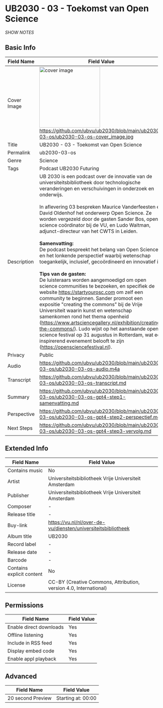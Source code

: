# UB2030 - 03 - Toekomst van Open Science
*SHOW NOTES*

## Basic Info

Field Name       | Field Value    
---|---
Cover Image            |  <img src="ub2030-03-os-cover_image.jpg" alt="cover image" style="width:200px;height:auto;"> <br/> https://github.com/ubvu/ub2030/blob/main/ub2030-03-os/ub2030-03-os-cover_image.jpg
Title            | UB2030 - 03 - Toekomst van Open Science
Permalink        | ub2030-03-os 
Genre            | Science
Tags             | Podcast UB2030 Futuring
Description      | UB 2030 is een podcast over de innovatie van de universiteitsbibliotheek door technologische veranderingen en verschuivingen in onderzoek en onderwijs. <br/><br/>  In aflevering 03 bespreken Maurice Vanderfeesten en David Oldenhof het onderwerp Open Science. Ze worden vergezeld door de  gasten Sander Bos, open science coördinator bij de VU, en Ludo Waltman, adjunct-directeur van het CWTS in Leiden.  <br/><br/>  **Samenvatting:**<br/>  De podcast bespreekt het belang van Open Science en het lonkende perspectief waarbij wetenschap toegankelijk, inclusief, gecoördineerd en innovatief is. <br/><br/>  **Tips van de gasten:**<br/>  De luisteraars worden aangemoedigd om open science communities te bezoeken, en specifiek de website https://startyourosc.com om zelf een community te beginnen. Sander promoot een expositie "creating the commons" bij de Vrije Universiteit waarin kunst en wetenschap samenkomen rond het thema openheid (https://www.artsciencegallery.nl/exhibition/creating-the-commons/).  Ludo wijst op het aanstaande open science festival op 31 augustus in Rotterdam, wat een inspirerend evenement belooft te zijn (https://opensciencefestival.nl).
Privacy          | Public
Audio            | <https://github.com/ubvu/ub2030/blob/main/ub2030-03-os/ub2030-03-os-audio.m4a>
Transcript       | <https://github.com/ubvu/ub2030/blob/main/ub2030-03-os/ub2030-03-os-transcript.md>
Summary          | <https://github.com/ubvu/ub2030/blob/main/ub2030-03-os/ub2030-03-os-gpt4-step1-samenvatting.md>
Perspective      | <https://github.com/ubvu/ub2030/blob/main/ub2030-03-os/ub2030-03-os-gpt4-step2-perspectief.md>
Next Steps       | <https://github.com/ubvu/ub2030/blob/main/ub2030-03-os/ub2030-03-os-gpt4-step3-vervolg.md>


## Extended Info

  Field Name                 | Field Value 
  --------------------------  | -------------------------------------------------------------------
  Contains music              | No
  Artist                      | Universiteitsbibliotheek Vrije Universiteit Amsterdam
  Publisher                   | Universiteitsbibliotheek Vrije Universiteit Amsterdam
  Composer                    | \-
  Release title               | \-
  Buy-link                    | <https://vu.nl/nl/over-de-vu/diensten/universiteitsbibliotheek>
  Album title                 | UB2030
  Record label                | \-
  Release date                | \-
  Barcode                     | \-
  Contains explicit content   | No
  License                     | CC-BY (Creative Commons, Attribution, version 4.0, International)

## Permissions


  Field Name               | Field Value
  -------------------------| -------------
  Enable direct downloads  | Yes
  Offline listening        | Yes
  Include in RSS feed      | Yes
  Display embed code       | Yes
  Enable appl playback     | Yes
                            

## Advanced


  Field Name         | Field Value
  -------------------| --------------------
  20 second Preview  | Starting at: 00:00